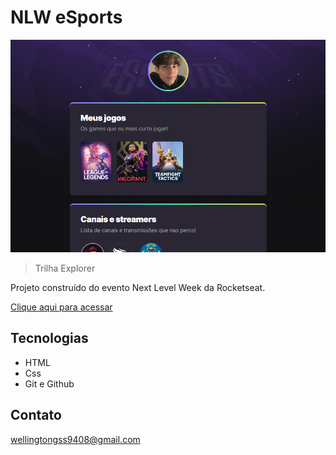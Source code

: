 # NLW eSports

![preview](./.github/preview.png)

>Trilha Explorer

Projeto construído do evento Next Level Week da Rocketseat.

[Clique aqui para acessar](https://WelllGss.github.io/nlw-eSports)

## Tecnologias

- HTML
- Css
- Git e Github

## Contato

wellingtongss9408@gmail.com